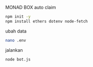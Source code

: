 MONAD BOX auto claim

```bash
npm init -y
npm install ethers dotenv node-fetch
```
ubah data
```bash
nano .env
```
jalankan
```bash
node bot.js

